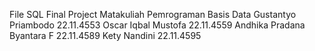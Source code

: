 File SQL Final Project Matakuliah Pemrograman Basis Data
Gustantyo Priambodo         	        22.11.4553
Oscar Iqbal Mustofa           	      22.11.4559
Andhika Pradana Byantara F          	22.11.4589
Kety Nandini                          22.11.4595
